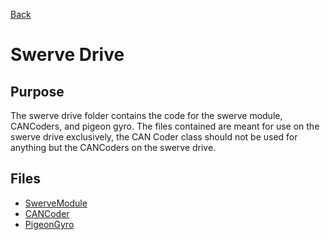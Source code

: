 [Back](/docs/utils/Util.md)

# Swerve Drive

## Purpose
The swerve drive folder contains the code for the swerve module, CANCoders, and pigeon gyro.
The files contained are meant for use on the swerve drive exclusively, the CAN Coder class should 
not be used for anything but the CANCoders on the swerve drive. 

## Files
- [SwerveModule](/docs/utils/Swerve/SwerveModule.md)
- [CANCoder](/docs/utils/Swerve/CANCoder.md)
- [PigeonGyro](/docs/utils/Swerve/PigeonGyro.md)